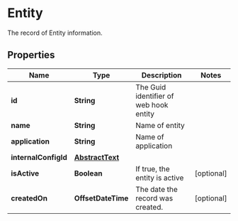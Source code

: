 

# Entity

The record of Entity information.

## Properties

| Name | Type | Description | Notes |
|------------ | ------------- | ------------- | -------------|
|**id** | **String** | The Guid identifier of web hook entity |  |
|**name** | **String** | Name of entity |  |
|**application** | **String** | Name of application |  |
|**internalConfigId** | [**AbstractText**](AbstractText.md) |  |  |
|**isActive** | **Boolean** | If true, the entity is active |  [optional] |
|**createdOn** | **OffsetDateTime** | The date the record was created. |  [optional] |



